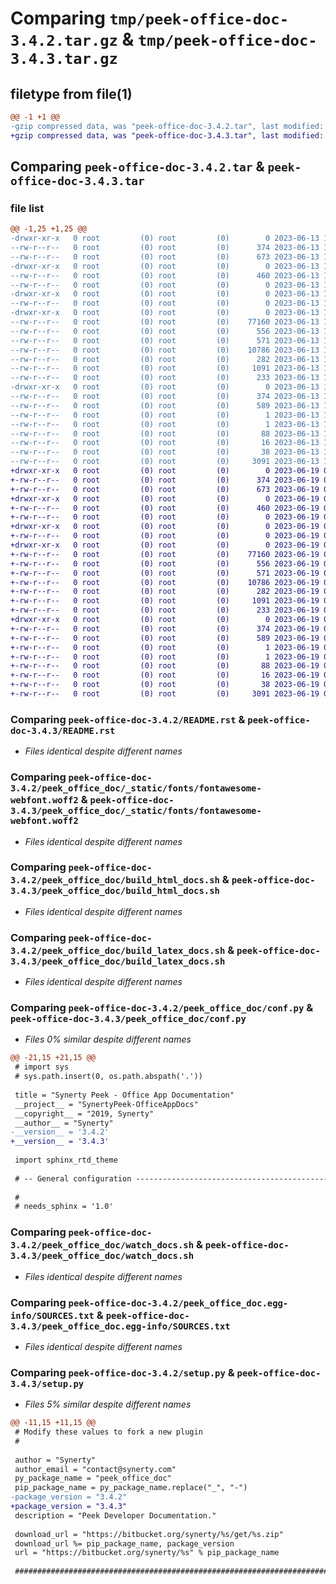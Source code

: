 # Comparing `tmp/peek-office-doc-3.4.2.tar.gz` & `tmp/peek-office-doc-3.4.3.tar.gz`

## filetype from file(1)

```diff
@@ -1 +1 @@
-gzip compressed data, was "peek-office-doc-3.4.2.tar", last modified: Tue Jun 13 11:59:47 2023, max compression
+gzip compressed data, was "peek-office-doc-3.4.3.tar", last modified: Mon Jun 19 04:44:53 2023, max compression
```

## Comparing `peek-office-doc-3.4.2.tar` & `peek-office-doc-3.4.3.tar`

### file list

```diff
@@ -1,25 +1,25 @@
-drwxr-xr-x   0 root         (0) root         (0)        0 2023-06-13 11:59:47.211044 peek-office-doc-3.4.2/
--rw-r--r--   0 root         (0) root         (0)      374 2023-06-13 11:59:47.211044 peek-office-doc-3.4.2/PKG-INFO
--rw-r--r--   0 root         (0) root         (0)      673 2023-06-13 11:58:05.000000 peek-office-doc-3.4.2/README.rst
-drwxr-xr-x   0 root         (0) root         (0)        0 2023-06-13 11:59:47.211044 peek-office-doc-3.4.2/peek_office_doc/
--rw-r--r--   0 root         (0) root         (0)      460 2023-06-13 11:58:05.000000 peek-office-doc-3.4.2/peek_office_doc/PlatformDependencyTest.py
--rw-r--r--   0 root         (0) root         (0)        0 2023-06-13 11:59:47.000000 peek-office-doc-3.4.2/peek_office_doc/__init__.py
-drwxr-xr-x   0 root         (0) root         (0)        0 2023-06-13 11:59:47.211044 peek-office-doc-3.4.2/peek_office_doc/_static/
--rw-r--r--   0 root         (0) root         (0)        0 2023-06-13 11:58:05.000000 peek-office-doc-3.4.2/peek_office_doc/_static/.gitkeep
-drwxr-xr-x   0 root         (0) root         (0)        0 2023-06-13 11:59:47.211044 peek-office-doc-3.4.2/peek_office_doc/_static/fonts/
--rw-r--r--   0 root         (0) root         (0)    77160 2023-06-13 11:58:05.000000 peek-office-doc-3.4.2/peek_office_doc/_static/fonts/fontawesome-webfont.woff2
--rw-r--r--   0 root         (0) root         (0)      556 2023-06-13 11:58:05.000000 peek-office-doc-3.4.2/peek_office_doc/build_html_docs.sh
--rw-r--r--   0 root         (0) root         (0)      571 2023-06-13 11:58:05.000000 peek-office-doc-3.4.2/peek_office_doc/build_latex_docs.sh
--rw-r--r--   0 root         (0) root         (0)    10786 2023-06-13 11:59:47.000000 peek-office-doc-3.4.2/peek_office_doc/conf.py
--rw-r--r--   0 root         (0) root         (0)      282 2023-06-13 11:58:05.000000 peek-office-doc-3.4.2/peek_office_doc/index.rst
--rw-r--r--   0 root         (0) root         (0)     1091 2023-06-13 11:58:05.000000 peek-office-doc-3.4.2/peek_office_doc/watch_docs.sh
--rw-r--r--   0 root         (0) root         (0)      233 2023-06-13 11:58:05.000000 peek-office-doc-3.4.2/peek_office_doc/welcome.rst
-drwxr-xr-x   0 root         (0) root         (0)        0 2023-06-13 11:59:47.211044 peek-office-doc-3.4.2/peek_office_doc.egg-info/
--rw-r--r--   0 root         (0) root         (0)      374 2023-06-13 11:59:47.000000 peek-office-doc-3.4.2/peek_office_doc.egg-info/PKG-INFO
--rw-r--r--   0 root         (0) root         (0)      589 2023-06-13 11:59:47.000000 peek-office-doc-3.4.2/peek_office_doc.egg-info/SOURCES.txt
--rw-r--r--   0 root         (0) root         (0)        1 2023-06-13 11:59:47.000000 peek-office-doc-3.4.2/peek_office_doc.egg-info/dependency_links.txt
--rw-r--r--   0 root         (0) root         (0)        1 2023-06-13 11:59:47.000000 peek-office-doc-3.4.2/peek_office_doc.egg-info/not-zip-safe
--rw-r--r--   0 root         (0) root         (0)       88 2023-06-13 11:59:47.000000 peek-office-doc-3.4.2/peek_office_doc.egg-info/requires.txt
--rw-r--r--   0 root         (0) root         (0)       16 2023-06-13 11:59:47.000000 peek-office-doc-3.4.2/peek_office_doc.egg-info/top_level.txt
--rw-r--r--   0 root         (0) root         (0)       38 2023-06-13 11:59:47.211044 peek-office-doc-3.4.2/setup.cfg
--rw-r--r--   0 root         (0) root         (0)     3091 2023-06-13 11:59:47.000000 peek-office-doc-3.4.2/setup.py
+drwxr-xr-x   0 root         (0) root         (0)        0 2023-06-19 04:44:53.003205 peek-office-doc-3.4.3/
+-rw-r--r--   0 root         (0) root         (0)      374 2023-06-19 04:44:53.003205 peek-office-doc-3.4.3/PKG-INFO
+-rw-r--r--   0 root         (0) root         (0)      673 2023-06-19 04:43:13.000000 peek-office-doc-3.4.3/README.rst
+drwxr-xr-x   0 root         (0) root         (0)        0 2023-06-19 04:44:53.002205 peek-office-doc-3.4.3/peek_office_doc/
+-rw-r--r--   0 root         (0) root         (0)      460 2023-06-19 04:43:13.000000 peek-office-doc-3.4.3/peek_office_doc/PlatformDependencyTest.py
+-rw-r--r--   0 root         (0) root         (0)        0 2023-06-19 04:44:52.000000 peek-office-doc-3.4.3/peek_office_doc/__init__.py
+drwxr-xr-x   0 root         (0) root         (0)        0 2023-06-19 04:44:53.003205 peek-office-doc-3.4.3/peek_office_doc/_static/
+-rw-r--r--   0 root         (0) root         (0)        0 2023-06-19 04:43:13.000000 peek-office-doc-3.4.3/peek_office_doc/_static/.gitkeep
+drwxr-xr-x   0 root         (0) root         (0)        0 2023-06-19 04:44:53.003205 peek-office-doc-3.4.3/peek_office_doc/_static/fonts/
+-rw-r--r--   0 root         (0) root         (0)    77160 2023-06-19 04:43:13.000000 peek-office-doc-3.4.3/peek_office_doc/_static/fonts/fontawesome-webfont.woff2
+-rw-r--r--   0 root         (0) root         (0)      556 2023-06-19 04:43:13.000000 peek-office-doc-3.4.3/peek_office_doc/build_html_docs.sh
+-rw-r--r--   0 root         (0) root         (0)      571 2023-06-19 04:43:13.000000 peek-office-doc-3.4.3/peek_office_doc/build_latex_docs.sh
+-rw-r--r--   0 root         (0) root         (0)    10786 2023-06-19 04:44:52.000000 peek-office-doc-3.4.3/peek_office_doc/conf.py
+-rw-r--r--   0 root         (0) root         (0)      282 2023-06-19 04:43:13.000000 peek-office-doc-3.4.3/peek_office_doc/index.rst
+-rw-r--r--   0 root         (0) root         (0)     1091 2023-06-19 04:43:13.000000 peek-office-doc-3.4.3/peek_office_doc/watch_docs.sh
+-rw-r--r--   0 root         (0) root         (0)      233 2023-06-19 04:43:13.000000 peek-office-doc-3.4.3/peek_office_doc/welcome.rst
+drwxr-xr-x   0 root         (0) root         (0)        0 2023-06-19 04:44:53.003205 peek-office-doc-3.4.3/peek_office_doc.egg-info/
+-rw-r--r--   0 root         (0) root         (0)      374 2023-06-19 04:44:52.000000 peek-office-doc-3.4.3/peek_office_doc.egg-info/PKG-INFO
+-rw-r--r--   0 root         (0) root         (0)      589 2023-06-19 04:44:52.000000 peek-office-doc-3.4.3/peek_office_doc.egg-info/SOURCES.txt
+-rw-r--r--   0 root         (0) root         (0)        1 2023-06-19 04:44:52.000000 peek-office-doc-3.4.3/peek_office_doc.egg-info/dependency_links.txt
+-rw-r--r--   0 root         (0) root         (0)        1 2023-06-19 04:44:52.000000 peek-office-doc-3.4.3/peek_office_doc.egg-info/not-zip-safe
+-rw-r--r--   0 root         (0) root         (0)       88 2023-06-19 04:44:52.000000 peek-office-doc-3.4.3/peek_office_doc.egg-info/requires.txt
+-rw-r--r--   0 root         (0) root         (0)       16 2023-06-19 04:44:52.000000 peek-office-doc-3.4.3/peek_office_doc.egg-info/top_level.txt
+-rw-r--r--   0 root         (0) root         (0)       38 2023-06-19 04:44:53.003205 peek-office-doc-3.4.3/setup.cfg
+-rw-r--r--   0 root         (0) root         (0)     3091 2023-06-19 04:44:52.000000 peek-office-doc-3.4.3/setup.py
```

### Comparing `peek-office-doc-3.4.2/README.rst` & `peek-office-doc-3.4.3/README.rst`

 * *Files identical despite different names*

### Comparing `peek-office-doc-3.4.2/peek_office_doc/_static/fonts/fontawesome-webfont.woff2` & `peek-office-doc-3.4.3/peek_office_doc/_static/fonts/fontawesome-webfont.woff2`

 * *Files identical despite different names*

### Comparing `peek-office-doc-3.4.2/peek_office_doc/build_html_docs.sh` & `peek-office-doc-3.4.3/peek_office_doc/build_html_docs.sh`

 * *Files identical despite different names*

### Comparing `peek-office-doc-3.4.2/peek_office_doc/build_latex_docs.sh` & `peek-office-doc-3.4.3/peek_office_doc/build_latex_docs.sh`

 * *Files identical despite different names*

### Comparing `peek-office-doc-3.4.2/peek_office_doc/conf.py` & `peek-office-doc-3.4.3/peek_office_doc/conf.py`

 * *Files 0% similar despite different names*

```diff
@@ -21,15 +21,15 @@
 # import sys
 # sys.path.insert(0, os.path.abspath('.'))
 
 title = "Synerty Peek - Office App Documentation"
 __project__ = "SynertyPeek-OfficeAppDocs"
 __copyright__ = "2019, Synerty"
 __author__ = "Synerty"
-__version__ = '3.4.2'
+__version__ = '3.4.3'
 
 import sphinx_rtd_theme
 
 # -- General configuration ------------------------------------------------
 
 #
 # needs_sphinx = '1.0'
```

### Comparing `peek-office-doc-3.4.2/peek_office_doc/watch_docs.sh` & `peek-office-doc-3.4.3/peek_office_doc/watch_docs.sh`

 * *Files identical despite different names*

### Comparing `peek-office-doc-3.4.2/peek_office_doc.egg-info/SOURCES.txt` & `peek-office-doc-3.4.3/peek_office_doc.egg-info/SOURCES.txt`

 * *Files identical despite different names*

### Comparing `peek-office-doc-3.4.2/setup.py` & `peek-office-doc-3.4.3/setup.py`

 * *Files 5% similar despite different names*

```diff
@@ -11,15 +11,15 @@
 # Modify these values to fork a new plugin
 #
 
 author = "Synerty"
 author_email = "contact@synerty.com"
 py_package_name = "peek_office_doc"
 pip_package_name = py_package_name.replace("_", "-")
-package_version = "3.4.2"
+package_version = "3.4.3"
 description = "Peek Developer Documentation."
 
 download_url = "https://bitbucket.org/synerty/%s/get/%s.zip"
 download_url %= pip_package_name, package_version
 url = "https://bitbucket.org/synerty/%s" % pip_package_name
 
 ###############################################################################
```

